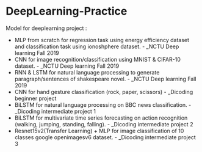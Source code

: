 # DeepLearning-Practice

Model for deeplearning project :
 - MLP from scratch for regression task using energy efficiency dataset and classification task using ionoshphere dataset. - _NCTU Deep learning Fall 2019  
 - CNN for image recognition/classification using MNIST & CIFAR-10 dataset. - _NCTU Deep learning Fall 2019 
 - RNN & LSTM for natural language processing to generate paragraph/sentences of shakespeare novel. - _NCTU Deep learning Fall 2019 
 - CNN for hand gesture classification (rock, paper, scissors) - _Dicoding beginner project
 - BiLSTM for natural language processing on BBC news classification. - _Dicoding intermediate project 1
 - BiLSTM for multivariate time series forecasting on action recognition (walking, jumping, standing, falling). - _Dicoding intermediate project 2
 - Resnet15v2(Transfer Learning) + MLP for image classification of 10 classes google openimagesv6 dataset. - _Dicoding intermediate project 3
